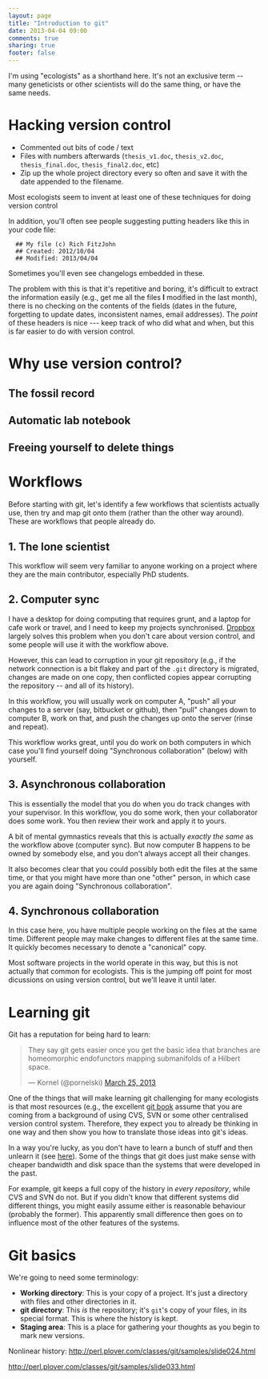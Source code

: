 ```yaml
---
layout: page
title: "Introduction to git"
date: 2013-04-04 09:00
comments: true
sharing: true
footer: false
---
```


I'm using "ecologists" as a shorthand here.  It's not an exclusive
term -- many geneticists or other scientists will do the same thing,
or have the same needs.

# Hacking version control

* Commented out bits of code / text
* Files with numbers afterwards (`thesis_v1.doc`, `thesis_v2.doc`,
  `thesis_final.doc`, `thesis_final2.doc`, etc)
* Zip up the whole project directory every so often and save it with
  the date appended to the filename.
  
  
Most ecologists seem to invent at least one of these techniques for
doing version control
  
In addition, you'll often see people suggesting putting headers like
this in your code file:

```
  ## My file (c) Rich FitzJohn
  ## Created: 2012/10/04
  ## Modified: 2013/04/04
```

Sometimes you'll even see changelogs embedded in these.

The problem with this is that it's repetitive and boring, it's
difficult to extract the information easily (e.g., get me all the
files **I** modified in the last month), there is no checking on the
contents of the fields (dates in the future, forgetting to update
dates, inconsistent names, email addresses).  The *point* of these
headers is nice --- keep track of who did what and when, but this is
far easier to do with version control.

# Why use version control?

## The fossil record

## Automatic lab notebook

## Freeing yourself to delete things




# Workflows

Before starting with git, let's identify a few workflows that
scientists actually use, then try and map git onto them (rather than
the other way around).  These are workflows that people already do.

## 1. The lone scientist

This workflow will seem very familiar to anyone working on a project
where they are the main contributor, especially PhD students.

## 2. Computer sync 

I have a desktop for doing computing that requires grunt, and a laptop
for cafe work or travel, and I need to keep my projects synchronised.
[Dropbox](http://www.dropbox.com) largely solves this problem when you
don't care about version control, and some people will use it with the
workflow above.

However, this can lead to corruption in your git repository (e.g., if
the network connection is a bit flakey and part of the `.git`
directory is migrated, changes are made on one copy, then conflicted
copies appear corrupting the repository -- and all of its history).

In this workflow, you will usually work on computer A, "push" all your
changes to a server (say, bitbucket or github), then "pull" changes
down to computer B, work on that, and push the changes up onto the
server (rinse and repeat).

This workflow works great, until you do work on both computers in
which case you'll find yourself doing "Synchronous collaboration"
(below) with yourself.

## 3. Asynchronous collaboration

This is essentially the model that you do when you do track changes
with your supervisor.  In this workflow, you do some work, then your
collaborator does some work.  You then review their work and apply it
to yours.

A bit of mental gymnastics reveals that this is actually *exactly the
same* as the workflow above (computer sync).  But now computer B
happens to be owned by somebody else, and you don't always accept all
their changes.

It also becomes clear that you could possibly both edit the files at
the same time, or that you might have more than one "other" person, in
which case you are again doing "Synchronous collaboration".

## 4. Synchronous collaboration

In this case here, you have multiple people working on the files at
the same time.  Different people may make changes to different files
at the same time.  It quickly becomes necessary to denote a
"canonical" copy.

Most software projects in the world operate in this way, but this is
not actually that common for ecologists.  This is the jumping off
point for most dicussions on using version control, but we'll leave it
until later.


# Learning git

Git has a reputation for being hard to learn:

<blockquote class="twitter-tweet"><p>They say git gets easier once you get the basic idea that branches are homeomorphic endofunctors mapping submanifolds of a Hilbert space.</p>&mdash; Kornel (@pornelski) <a href="https://twitter.com/pornelski/status/316190292443267073">March 25, 2013</a></blockquote>
<script async src="//platform.twitter.com/widgets.js" charset="utf-8"></script>

One of the things that will make learning git challenging for many
ecologists is that most resources (e.g., the excellent
[git book](http://git-scm.com/book/) assume that you are coming from a
background of using CVS, SVN or some other centralised version control
system.  Therefore, they expect you to already be thinking in one way
and then show you how to translate those ideas into git's ideas.

In a way you're lucky, as you don't have to learn a bunch of stuff and
then unlearn it (see
[here](http://www.reddit.com/r/programming/comments/embdf/git_complicated_of_course_not_commits_map_to/c196s4w)).
Some of the things that git does just make sense with cheaper
bandwidth and disk space than the systems that were developed in the
past.

For example, git keeps a full copy of the history in *every
repository*, while CVS and SVN do not.  But if you didn't know that
different systems did different things, you might easily assume either
is reasonable behaviour (probably the former).  This apparently small
difference then goes on to influence most of the other features of the
systems.

# Git basics

We're going to need some terminology:

* **Working directory**: This is your copy of a project.  It's just a
  directory with files and other directories in it.
* **git directory**: This *is* the repository; it's `git`'s copy of
  your files, in its special format.  This is where the history is
  kept.
* **Staging area**: This is a place for gathering your thoughts as you
  begin to mark new versions.

Nonlinear history:
http://perl.plover.com/classes/git/samples/slide024.html

http://perl.plover.com/classes/git/samples/slide033.html
